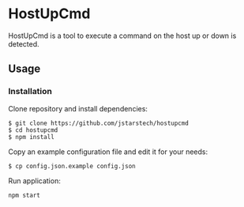 # HostUpCmd

HostUpCmd is a tool to execute a command on the host up or down is detected.

## Usage

### Installation

Clone repository and install dependencies:

```shell
$ git clone https://github.com/jstarstech/hostupcmd
$ cd hostupcmd
$ npm install
```

Copy an example configuration file and edit it for your needs:

```shell
$ cp config.json.example config.json
```

Run application:

```shell
npm start
```
